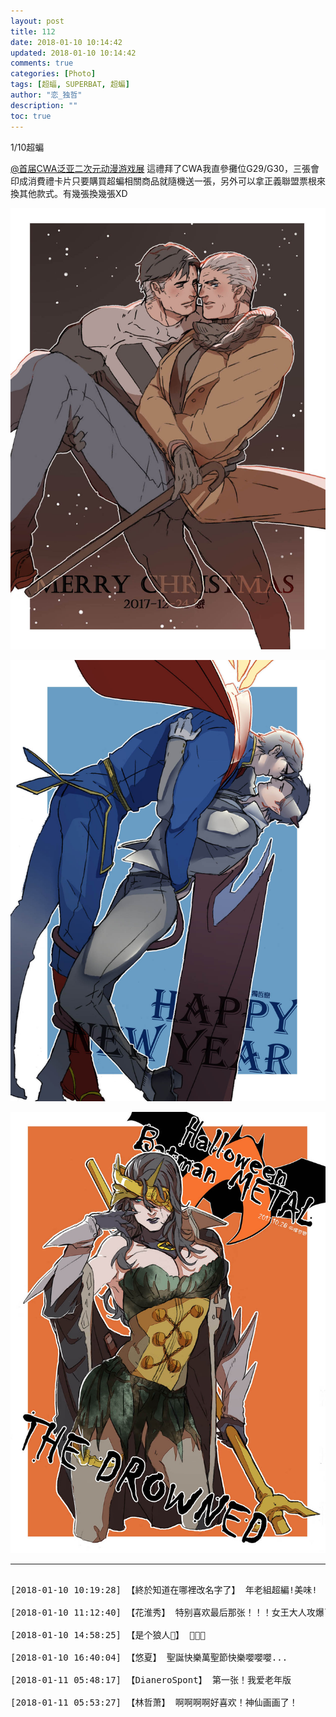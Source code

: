 ```yaml
---
layout: post
title: 112
date: 2018-01-10 10:14:42
updated: 2018-01-10 10:14:42
comments: true
categories: [Photo]
tags: [超蝠, SUPERBAT, 超蝙]
author: "恋_独哲"
description: ""
toc: true
---
```


<p>1/10超蝙</p> 
<p><a target="_blank" rel="nofollow" href="https://weibo.com/n/%E9%A6%96%E5%B1%8ACWA%E6%B3%9B%E4%BA%9A%E4%BA%8C%E6%AC%A1%E5%85%83%E5%8A%A8%E6%BC%AB%E6%B8%B8%E6%88%8F%E5%B1%95?from=feed&amp;loc=at"  >@首届CWA泛亚二次元动漫游戏展</a>&nbsp;這禮拜了CWA我直參攤位G29/G30，三張會印成消費禮卡片只要購買超蝙相關商品就隨機送一張，另外可以拿正義聯盟票根來換其他款式。有幾張換幾張XD <br /></p>

![](https://raw.githubusercontent.com/alicewish/maple50821/master/img_YW5MWVN1NEpoZFY1dm1GNGZyODdCWklrT0RxU2FSRFhDRTk3aEJnOTc3TjQ5SkRQN3FpQWN3PT0.jpg)

![](https://raw.githubusercontent.com/alicewish/maple50821/master/img_YW5MWVN1NEpoZFY1dm1GNGZyODdCWDlQdEl1RDV1SkFKNjRYdXNrdXFtM0EvcERDRk9oQU9BPT0.jpg)

![](https://raw.githubusercontent.com/alicewish/maple50821/master/img_YW5MWVN1NEpoZFY1dm1GNGZyODdCVFNyeGl5QStyR1FvVkt0eWQvZG5uVDl3S2U1QTFKVFJ3PT0.jpg)

---

<pre>

[2018-01-10 10:19:28] 【終於知道在哪裡改名字了】 年老組超編!美味!

[2018-01-10 11:12:40] 【花淮秀】 特别喜欢最后那张！！！女王大人攻爆了！！

[2018-01-10 14:58:25] 【是个狼人🐺】 👼🏻😈

[2018-01-10 16:40:04] 【悠夏】 聖誕快樂萬聖節快樂嚶嚶嚶...

[2018-01-11 05:48:17] 【DianeroSpont】 第一张！我爱老年版

[2018-01-11 05:53:27] 【林哲萧】 啊啊啊啊好喜欢！神仙画画了！

</pre>